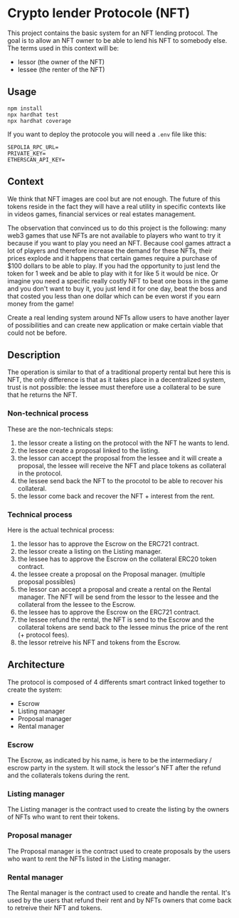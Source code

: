 # Crypto lender Protocole (NFT)

This project contains the basic system for an NFT lending protocol. The goal is to allow an NFT owner to be able to lend his NFT to somebody else. The terms used in this context will be:
- lessor (the owner of the NFT)
- lessee (the renter of the NFT)

## Usage

```
npm install
npx hardhat test
npx hardhat coverage
```

If you want to deploy the protocole you will need a `.env` file like this:
```
SEPOLIA_RPC_URL=
PRIVATE_KEY=
ETHERSCAN_API_KEY=
```

## Context

We think that NFT images are cool but are not enough. The future of this tokens reside in the fact they will have a real utility in specific contexts like in videos games, financial services or real estates management.

The observation that convinced us to do this project is the following: many web3 games that use NFTs are not available to players who want to try it because if you want to play you need an NFT. Because cool games attract a lot of players and therefore increase the demand for these NFTs, their prices explode and it happens that certain games require a purchase of $100 dollars to be able to play. If you had the opportunity to just lend the token for 1 week and be able to play with it for like 5 it would be nice. Or imagine you need a specific really costly NFT to beat one boss in the game and you don't want to buy it, you just lend it for one day, beat the boss and that costed you less than one dollar which can be even worst if you earn money from the game!

Create a real lending system around NFTs allow users to have another layer of possibilities and can create new application or make certain viable that could not be before.

## Description

The operation is similar to that of a traditional property rental but here this is NFT, the only difference is that as it takes place in a decentralized system, trust is not possible: the lessee must therefore use a collateral to be sure that he returns the NFT.

### Non-technical process

These are the non-technicals steps:
1. the lessor create a listing on the protocol with the NFT he wants to lend.
2. the lessee create a proposal linked to the listing.
3. the lessor can accept the proposal from the lessee and it will create a proposal, the lessee will receive the NFT and place tokens as collateral in the protocol.
4. the lessee send back the NFT to the procotol to be able to recover his collateral.
5. the lessor come back and recover the NFT + interest from the rent.

### Technical process

Here is the actual technical process:
1. the lessor has to approve the Escrow on the ERC721 contract.
2. the lessor create a listing on the Listing manager.
3. the lessee has to approve the Escrow on the collateral ERC20 token contract.
4. the lessee create a proposal on the Proposal manager. (multiple proposal possibles)
5. the lessor can accept a proposal and create a rental on the Rental manager. The NFT will be send from the lessor to the lessee and the collateral from the lessee to the Escrow.
6. the lessee has to approve the Escrow on the ERC721 contract.
7. the lessee refund the rental, the NFT is send to the Escrow and the collateral tokens are send back to the lessee minus the price of the rent (+ protocol fees).
8. the lessor retreive his NFT and tokens from the Escrow.

## Architecture

The protocol is composed of 4 differents smart contract linked together to create the system:
- Escrow
- Listing manager
- Proposal manager
- Rental manager

### Escrow

The Escrow, as indicated by his name, is here to be the intermediary / escrow party in the system. It will stock the lessor's NFT after the refund and the collaterals tokens during the rent.

### Listing manager

The Listing manager is the contract used to create the listing by the owners of NFTs who want to rent their tokens.

### Proposal manager

The Proposal manager is the contract used to create proposals by the users who want to rent the NFTs listed in the Listing manager.

### Rental manager

The Rental manager is the contract used to create and handle the rental. It's used by the users that refund their rent and by NFTs owners that come back to retreive their NFT and tokens.